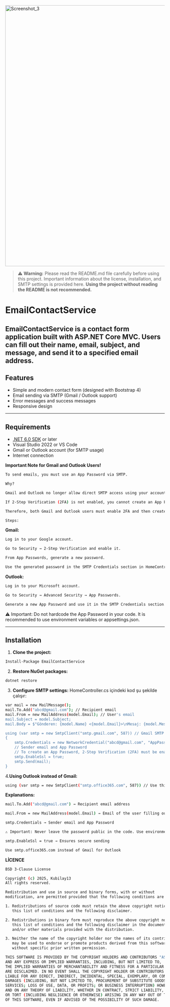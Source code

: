 <img width="1919" height="822" alt="Screenshot_3" src="https://github.com/user-attachments/assets/39c15af2-474a-48fe-a044-948bf3d7f4bf" />

> ⚠️ **Warning:** Please read the README.md file carefully before using this project. Important information about the license, installation, and SMTP settings is provided here. **Using the project without reading the README is not recommended.**


# EmailContactService

**EmailContactService** is a contact form application built with ASP.NET Core MVC. Users can fill out their name, email, subject, and message, and send it to a specified email address.  
---

## Features

- Simple and modern contact form (designed with Bootstrap 4)  
- Email sending via SMTP (Gmail / Outlook support)  
- Error messages and success messages  
- Responsive design   

---

## Requirements

- [.NET 6.0 SDK](https://dotnet.microsoft.com/download/dotnet/6.0) or later  
- Visual Studio 2022 or VS Code  
- Gmail or Outlook account (for SMTP usage)  
- Internet connection  




**Important Note for Gmail and Outlook Users!**
```bash 
To send emails, you must use an App Password via SMTP.

Why?

Gmail and Outlook no longer allow direct SMTP access using your account password.

If 2-Step Verification (2FA) is not enabled, you cannot create an App Password.

Therefore, both Gmail and Outlook users must enable 2FA and then create an App Password.

Steps:
```
**Gmail:**
```bash 
Log in to your Google account.

Go to Security → 2-Step Verification and enable it.

From App Passwords, generate a new password.

Use the generated password in the SMTP Credentials section in HomeController.cs
```

**Outlook:**
```bash 
Log in to your Microsoft account.

Go to Security → Advanced Security → App Passwords.

Generate a new App Password and use it in the SMTP Credentials section.
```
⚠️ Important: Do not hardcode the App Password in your code. It is recommended to use environment variables or appsettings.json.


---

## Installation

1. **Clone the project:**  
```bash 
Install-Package EmailContactService
```


2. **Restore NuGet packages:**
```bash 
dotnet restore
```


3. **Configure SMTP settings:** 
HomeController.cs içindeki kod şu şekilde çalışır:
```bash 
var mail = new MailMessage();
mail.To.Add("abcd@gmail.com"); // Recipient email
mail.From = new MailAddress(model.Email); // User's email
mail.Subject = model.Subject;
mail.Body = $"Gönderen: {model.Name} <{model.Email}>\nMesaj: {model.Message}";

using (var smtp = new SmtpClient("smtp.gmail.com", 587)) // Gmail SMTP server
{
    smtp.Credentials = new NetworkCredential("abcd@gmail.com", "AppPasswordKey"); 
    // Sender email and App Password
    // To create an App Password, 2-Step Verification (2FA) must be enabled. Valid for Gmail and Outlook..
    smtp.EnableSsl = true;
    smtp.Send(mail);
}
```


4.**Using Outlook instead of Gmail:**
```bash
using (var smtp = new SmtpClient("smtp.office365.com", 587)) // Use this for Outlook SMTP
```


**Explanations:**
```bash
mail.To.Add("abcd@gmail.com") → Recipient email address

mail.From = new MailAddress(model.Email) → Email of the user filling out the form

smtp.Credentials → Sender email and App Password

⚠️ Important: Never leave the password public in the code. Use environment variables or appsettings.json for GitHub.

smtp.EnableSsl = true → Ensures secure sending

Use smtp.office365.com instead of Gmail for Outlook
```
**LİCENCE**
```bash
BSD 3-Clause License

Copyright (c) 2025, Kubilay13
All rights reserved.

Redistribution and use in source and binary forms, with or without
modification, are permitted provided that the following conditions are met:

1. Redistributions of source code must retain the above copyright notice,
   this list of conditions and the following disclaimer.

2. Redistributions in binary form must reproduce the above copyright notice,
   this list of conditions and the following disclaimer in the documentation
   and/or other materials provided with the distribution.

3. Neither the name of the copyright holder nor the names of its contributors
   may be used to endorse or promote products derived from this software
   without specific prior written permission.

THIS SOFTWARE IS PROVIDED BY THE COPYRIGHT HOLDERS AND CONTRIBUTORS "AS IS"
AND ANY EXPRESS OR IMPLIED WARRANTIES, INCLUDING, BUT NOT LIMITED TO,
THE IMPLIED WARRANTIES OF MERCHANTABILITY AND FITNESS FOR A PARTICULAR PURPOSE
ARE DISCLAIMED. IN NO EVENT SHALL THE COPYRIGHT HOLDER OR CONTRIBUTORS BE
LIABLE FOR ANY DIRECT, INDIRECT, INCIDENTAL, SPECIAL, EXEMPLARY, OR CONSEQUENTIAL
DAMAGES (INCLUDING, BUT NOT LIMITED TO, PROCUREMENT OF SUBSTITUTE GOODS OR
SERVICES; LOSS OF USE, DATA, OR PROFITS; OR BUSINESS INTERRUPTION) HOWEVER CAUSED
AND ON ANY THEORY OF LIABILITY, WHETHER IN CONTRACT, STRICT LIABILITY,
OR TORT (INCLUDING NEGLIGENCE OR OTHERWISE) ARISING IN ANY WAY OUT OF THE USE
OF THIS SOFTWARE, EVEN IF ADVISED OF THE POSSIBILITY OF SUCH DAMAGE.
```






